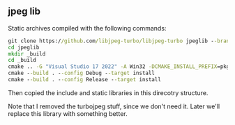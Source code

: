 ## jpeg lib

Static archives compiled with the following commands:
```bat
git clone https://github.com/libjpeg-turbo/libjpeg-turbo jpeglib --branch=2.1.3
cd jpeglib
mkdir _build
cd _build
cmake .. -G "Visual Studio 17 2022" -A Win32 -DCMAKE_INSTALL_PREFIX=pkg
cmake --build . --config Debug --target install
cmake --build . --config Release --target install
```

Then copied the include and static libraries in this direcotry structure.

Note that I removed the turbojpeg stuff, since we don't need it. Later we'll replace this library with something better.
